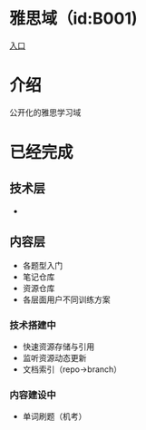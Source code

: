 # 雅思域（id:B001)
[入口](https://ejunz.com/d/B001/)

# 介绍
公开化的雅思学习域

# 已经完成
## 技术层
- 

## 内容层
- 各题型入门
- 笔记仓库
- 资源仓库
- 各层面用户不同训练方案

### 技术搭建中
- 快速资源存储与引用
- 监听资源动态更新
- 文档索引（repo->branch）

### 内容建设中
- 单词刷题（机考）
